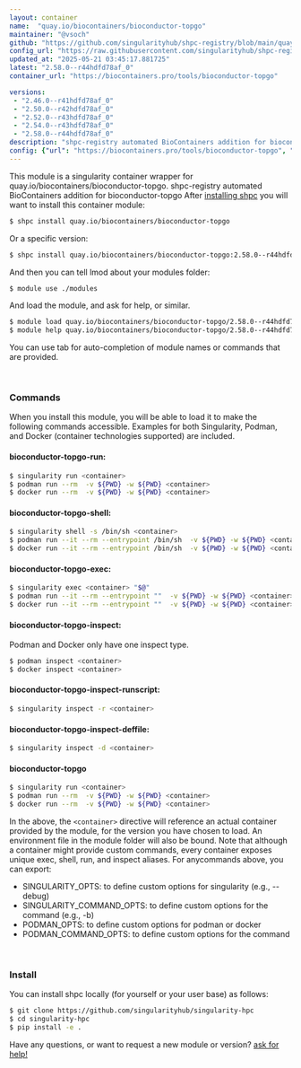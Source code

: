 ```yaml
---
layout: container
name:  "quay.io/biocontainers/bioconductor-topgo"
maintainer: "@vsoch"
github: "https://github.com/singularityhub/shpc-registry/blob/main/quay.io/biocontainers/bioconductor-topgo/container.yaml"
config_url: "https://raw.githubusercontent.com/singularityhub/shpc-registry/main/quay.io/biocontainers/bioconductor-topgo/container.yaml"
updated_at: "2025-05-21 03:45:17.881725"
latest: "2.58.0--r44hdfd78af_0"
container_url: "https://biocontainers.pro/tools/bioconductor-topgo"

versions:
 - "2.46.0--r41hdfd78af_0"
 - "2.50.0--r42hdfd78af_0"
 - "2.52.0--r43hdfd78af_0"
 - "2.54.0--r43hdfd78af_0"
 - "2.58.0--r44hdfd78af_0"
description: "shpc-registry automated BioContainers addition for bioconductor-topgo"
config: {"url": "https://biocontainers.pro/tools/bioconductor-topgo", "maintainer": "@vsoch", "description": "shpc-registry automated BioContainers addition for bioconductor-topgo", "latest": {"2.58.0--r44hdfd78af_0": "sha256:c91968b2f290ff7f0c0d2435afe5665b21764679a7e1bda98a2ff5d3d8bdbdc2"}, "tags": {"2.46.0--r41hdfd78af_0": "sha256:1c706236f1c80add883366c6ec0892170db69fc5c3287f90263e3907307aeefa", "2.50.0--r42hdfd78af_0": "sha256:73f89cbd6ac93317a6d7b097903843ea0fae654d22a75f3a1ba69c2075bac694", "2.52.0--r43hdfd78af_0": "sha256:b6990cf8e140832b0017bcb05f48dc17b48ff06f1f006a5cdbf7dcd3614352e6", "2.54.0--r43hdfd78af_0": "sha256:72fca61fa4888b4e71d254e50274a8bd0dae2bce026a450ace5d897d5876f530", "2.58.0--r44hdfd78af_0": "sha256:c91968b2f290ff7f0c0d2435afe5665b21764679a7e1bda98a2ff5d3d8bdbdc2"}, "docker": "quay.io/biocontainers/bioconductor-topgo"}
---
```


This module is a singularity container wrapper for quay.io/biocontainers/bioconductor-topgo.
shpc-registry automated BioContainers addition for bioconductor-topgo
After [installing shpc](#install) you will want to install this container module:


```bash
$ shpc install quay.io/biocontainers/bioconductor-topgo
```

Or a specific version:

```bash
$ shpc install quay.io/biocontainers/bioconductor-topgo:2.58.0--r44hdfd78af_0
```

And then you can tell lmod about your modules folder:

```bash
$ module use ./modules
```

And load the module, and ask for help, or similar.

```bash
$ module load quay.io/biocontainers/bioconductor-topgo/2.58.0--r44hdfd78af_0
$ module help quay.io/biocontainers/bioconductor-topgo/2.58.0--r44hdfd78af_0
```

You can use tab for auto-completion of module names or commands that are provided.

<br>

### Commands

When you install this module, you will be able to load it to make the following commands accessible.
Examples for both Singularity, Podman, and Docker (container technologies supported) are included.

#### bioconductor-topgo-run:

```bash
$ singularity run <container>
$ podman run --rm  -v ${PWD} -w ${PWD} <container>
$ docker run --rm  -v ${PWD} -w ${PWD} <container>
```

#### bioconductor-topgo-shell:

```bash
$ singularity shell -s /bin/sh <container>
$ podman run --it --rm --entrypoint /bin/sh  -v ${PWD} -w ${PWD} <container>
$ docker run --it --rm --entrypoint /bin/sh  -v ${PWD} -w ${PWD} <container>
```

#### bioconductor-topgo-exec:

```bash
$ singularity exec <container> "$@"
$ podman run --it --rm --entrypoint ""  -v ${PWD} -w ${PWD} <container> "$@"
$ docker run --it --rm --entrypoint ""  -v ${PWD} -w ${PWD} <container> "$@"
```

#### bioconductor-topgo-inspect:

Podman and Docker only have one inspect type.

```bash
$ podman inspect <container>
$ docker inspect <container>
```

#### bioconductor-topgo-inspect-runscript:

```bash
$ singularity inspect -r <container>
```

#### bioconductor-topgo-inspect-deffile:

```bash
$ singularity inspect -d <container>
```



#### bioconductor-topgo

```bash
$ singularity run <container>
$ podman run --rm  -v ${PWD} -w ${PWD} <container>
$ docker run --rm  -v ${PWD} -w ${PWD} <container>
```


In the above, the `<container>` directive will reference an actual container provided
by the module, for the version you have chosen to load. An environment file in the
module folder will also be bound. Note that although a container
might provide custom commands, every container exposes unique exec, shell, run, and
inspect aliases. For anycommands above, you can export:

 - SINGULARITY_OPTS: to define custom options for singularity (e.g., --debug)
 - SINGULARITY_COMMAND_OPTS: to define custom options for the command (e.g., -b)
 - PODMAN_OPTS: to define custom options for podman or docker
 - PODMAN_COMMAND_OPTS: to define custom options for the command

<br>

### Install

You can install shpc locally (for yourself or your user base) as follows:

```bash
$ git clone https://github.com/singularityhub/singularity-hpc
$ cd singularity-hpc
$ pip install -e .
```

Have any questions, or want to request a new module or version? [ask for help!](https://github.com/singularityhub/singularity-hpc/issues)